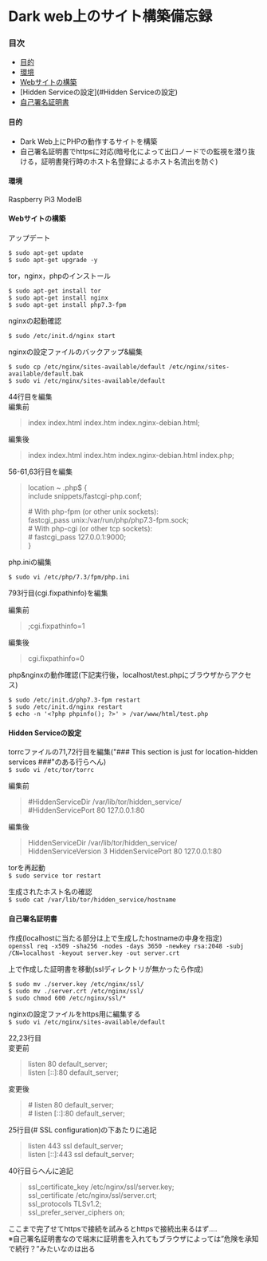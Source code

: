 # Dark web上のサイト構築備忘録  

### 目次
- [目的](#目的)  
- [環境](#環境)  
- [Webサイトの構築](#Webサイトの構築)  
- [Hidden Serviceの設定](#Hidden Serviceの設定)  
- [自己署名証明書](#自己署名証明書)  


#### 目的  
- Dark Web上にPHPの動作するサイトを構築  
- 自己署名証明書でhttpsに対応(暗号化によって出口ノードでの監視を潜り抜ける，証明書発行時のホスト名登録によるホスト名流出を防ぐ)  

#### 環境  
Raspberry Pi3 ModelB  

#### Webサイトの構築  
アップデート  

```$ sudo apt-get update```  
```$ sudo apt-get upgrade -y```  

tor，nginx，phpのインストール  

```$ sudo apt-get install tor```  
```$ sudo apt-get install nginx```  
```$ sudo apt-get install php7.3-fpm```  

nginxの起動確認  

```$ sudo /etc/init.d/nginx start```  

nginxの設定ファイルのバックアップ&編集  

```$ sudo cp /etc/nginx/sites-available/default /etc/nginx/sites-available/default.bak```  
```$ sudo vi /etc/nginx/sites-available/default```  

44行目を編集  
編集前
> index index.html index.htm index.nginx-debian.html;  

編集後
> index index.html index.htm index.nginx-debian.html index.php;

56-61,63行目を編集  
> location ~ \.php$ {  
>    include snippets/fastcgi-php.conf;
>  
>    \# With php-fpm (or other unix sockets):  
>    fastcgi_pass unix:/var/run/php/php7.3-fpm.sock;  
>    \# With php-cgi (or other tcp sockets):  
> \#       fastcgi_pass 127.0.0.1:9000;  
> }  

php.iniの編集  

```$ sudo vi /etc/php/7.3/fpm/php.ini```  

793行目(cgi.fixpathinfo)を編集　

編集前
> ;cgi.fixpathinfo=1  

編集後
> cgi.fixpathinfo=0  

php&nginxの動作確認(下記実行後，localhost/test.phpにブラウザからアクセス)  

```$ sudo /etc/init.d/php7.3-fpm restart```  
```$ sudo /etc/init.d/nginx restart```  
```$ echo -n '<?php phpinfo(); ?>' > /var/www/html/test.php```  

#### Hidden Serviceの設定  

torrcファイルの71,72行目を編集("### This section is just for location-hidden services ###"のある行らへん)  
```$ sudo vi /etc/tor/torrc```  

編集前
> \#HiddenServiceDir /var/lib/tor/hidden_service/  
> \#HiddenServicePort 80 127.0.0.1:80  

編集後
> HiddenServiceDir /var/lib/tor/hidden_service/  
> HiddenServiceVersion 3
> HiddenServicePort 80 127.0.0.1:80  

torを再起動  
```$ sudo service tor restart```  

生成されたホスト名の確認  
```$ sudo cat /var/lib/tor/hidden_service/hostname```  


#### 自己署名証明書  

作成(localhostに当たる部分は上で生成したhostnameの中身を指定)  
```openssl req -x509 -sha256 -nodes -days 3650 -newkey rsa:2048 -subj /CN=localhost -keyout server.key -out server.crt```  

上で作成した証明書を移動(sslディレクトリが無かったら作成)  

```$ sudo mv ./server.key /etc/nginx/ssl/```  
```$ sudo mv ./server.crt /etc/nginx/ssl/```  
```$ sudo chmod 600 /etc/nginx/ssl/*```  

nginxの設定ファイルをhttps用に編集する  
```$ sudo vi /etc/nginx/sites-available/default```  

22,23行目  
変更前  
> listen 80 default_server;  
> listen [::]:80 default_server;  

変更後  
> \# listen 80 default_server;  
> \# listen [::]:80 default_server;  

25行目(# SSL configuration)の下あたりに追記  
> listen 443 ssl default_server;  
> listen [::]:443 ssl default_server;  

40行目らへんに追記  
> ssl_certificate_key /etc/nginx/ssl/server.key;  
> ssl_certificate /etc/nginx/ssl/server.crt;  
> ssl_protocols TLSv1.2;  
> ssl_prefer_server_ciphers on;  

ここまで完了せてhttpsで接続を試みるとhttpsで接続出来るはず....  
※自己署名証明書なので端末に証明書を入れてもブラウザによっては”危険を承知で続行？”みたいなのは出る  
